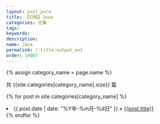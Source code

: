 ```yaml
---
layout: post_pure
title: 【归档】Java
categories: 合集
tags:
keywords:
description:
name: Java
permalink: /:title:output_ext
order: 19007
---
```



{% assign category_name = page.name %}

共 {{site.categories[category_name].size}} 篇

{% for post in site.categories[category_name] %}
  <li>
    <span>{{ post.date | date: "%Y年-%m月-%d日" }}</span> &raquo;
    <a href="{{ post.url }}">{{post.title}}</a>
  </li>
{% endfor %}
